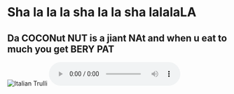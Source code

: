 <DOCTYPE html>
<html>
<head>
  <h1>Sha la la la sha la la sha lalalaLA</h1>
</head>

<body>
  
  <h2>Da COCONut NUT is a jiant NAt and when u eat to much you get BERY PAT</h2>
  <img src="https://cdn.w600.comps.canstockphoto.com/coconut-for-a-healthy-lean-body-stock-photos_csp22222934.jpg" alt="Italian Trulli">
  
  <audio controls>
  <source src="horse.ogg" type="audio/ogg">
  <source src="horse.mp3" type="audio/mpeg">
  Your browser does not support the audio tag.
</audio>
